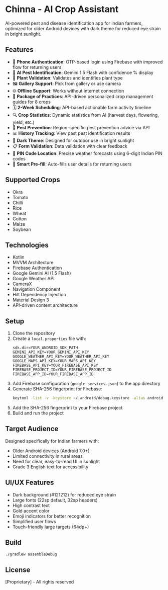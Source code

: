 # Chinna - AI Crop Assistant

AI-powered pest and disease identification app for Indian farmers, optimized for older Android devices with dark theme for reduced eye strain in bright sunlight.

## Features

- 📱 **Phone Authentication**: OTP-based login using Firebase with improved flow for returning users
- 📸 **AI Pest Identification**: Gemini 1.5 Flash with confidence % display
- 🌿 **Plant Validation**: Validates and identifies plant type
- 🖼️ **Gallery Support**: Pick from gallery or use camera
- 🌐 **Offline Support**: Works without internet connection
- 🌾 **Package of Practices**: API-driven personalized crop management guides for 8 crops
- 🗓️ **2-Week Scheduling**: API-based actionable farm activity timeline
- 🔍 **Crop Statistics**: Dynamic statistics from AI (harvest days, flowering, yield, etc.)
- 🐛 **Pest Prevention**: Region-specific pest prevention advice via API
- 📊 **History Tracking**: View past pest identification results
- 🌙 **Dark Theme**: Designed for outdoor use in bright sunlight
- 📋 **Form Validation**: Data validation with clear feedback
- 📍 **PIN Code Location**: Precise weather forecasts using 6-digit Indian PIN codes
- 🔄 **Smart Pre-fill**: Auto-fills user details for returning users

## Supported Crops

- Okra
- Tomato
- Chilli
- Rice
- Wheat
- Cotton
- Maize
- Soybean

## Technologies

- Kotlin
- MVVM Architecture
- Firebase Authentication
- Google Gemini AI (1.5 Flash)
- Google Weather API
- CameraX
- Navigation Component
- Hilt Dependency Injection
- Material Design 3
- API-driven content architecture

## Setup

1. Clone the repository
2. Create a `local.properties` file with:
   ```properties
   sdk.dir=YOUR_ANDROID_SDK_PATH
   GEMINI_API_KEY=YOUR_GEMINI_API_KEY
   GOOGLE_WEATHER_API_KEY=YOUR_WEATHER_API_KEY
   GOOGLE_MAPS_API_KEY=YOUR_MAPS_API_KEY
   FIREBASE_API_KEY=YOUR_FIREBASE_API_KEY
   FIREBASE_PROJECT_ID=YOUR_FIREBASE_PROJECT_ID
   FIREBASE_APP_ID=YOUR_FIREBASE_APP_ID
   ```
3. Add Firebase configuration (`google-services.json`) to the app directory
4. Generate SHA-256 fingerprint for Firebase:
   ```bash
   keytool -list -v -keystore ~/.android/debug.keystore -alias androiddebugkey -storepass android -keypass android
   ```
5. Add the SHA-256 fingerprint to your Firebase project
6. Build and run the project

## Target Audience

Designed specifically for Indian farmers with:
- Older Android devices (Android 7.0+)
- Limited connectivity in rural areas
- Need for clear, easy-to-read UI in sunlight
- Grade 3 English text for accessibility

## UI/UX Features

- Dark background (#121212) for reduced eye strain
- Large fonts (22sp default, 32sp headers)
- High contrast text
- Gold accent color
- Emoji indicators for better recognition
- Simplified user flows
- Touch-friendly large targets (64dp+)

## Build

```bash
./gradlew assembleDebug
```

## License

[Proprietary] - All rights reserved